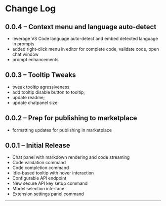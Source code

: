 # Change Log

## 0.0.4 – Context menu and language auto-detect

- leverage VS Code language auto-detect and embed detected language in prompts
- added right-click menu in editor for complete code, validate code, open chat window
- prompt enhancements

## 0.0.3 – Tooltip Tweaks

- tweak tooltip agressiveness; 
- add tooltip disable button to tooltip; 
- update readme; 
- update chatpanel size


## 0.0.2 – Prep for publishing to marketplace

- formatting updates for publishing in marketplace


## 0.0.1 – Initial Release

- Chat panel with markdown rendering and code streaming  
- Code validation command
- Code completion command  
- Idle-based tooltip with hover interaction  
- Configurable API endpoint 
- New secure API key setup command  
- Model selection interface  
- Extension settings panel command

---